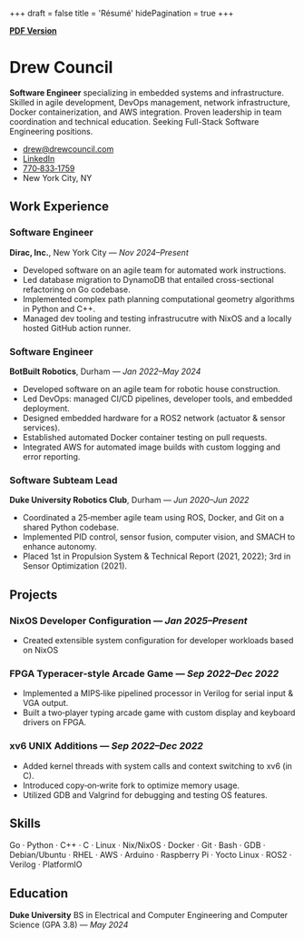 +++
draft = false
title = 'Résumé'
hidePagination = true
+++

[**PDF Version**](/resume.pdf)

# Drew Council

**Software Engineer** specializing in embedded systems and infrastructure. Skilled in agile development, DevOps management, network infrastructure, Docker containerization, and AWS integration. Proven leadership in team coordination and technical education. Seeking Full-Stack Software Engineering positions.

- [drew@drewcouncil.com](mailto:drew@drewcouncil.com)
- [LinkedIn](https://www.linkedin.com/in/drew-council/)
- [770‑833‑1759](tel:+17708331759)
- New York City, NY

## Work Experience

### Software Engineer

**Dirac, Inc.**, New York City — _Nov 2024–Present_

- Developed software on an agile team for automated work instructions.
- Led database migration to DynamoDB that entailed cross-sectional refactoring on Go codebase.
- Implemented complex path planning computational geometry algorithms in Python and C++.
- Managed dev tooling and testing infrastrucutre with NixOS and a locally hosted GitHub action runner.

### Software Engineer

**BotBuilt Robotics**, Durham — _Jan 2022–May 2024_

- Developed software on an agile team for robotic house construction.
- Led DevOps: managed CI/CD pipelines, developer tools, and embedded deployment.
- Designed embedded hardware for a ROS2 network (actuator & sensor services).
- Established automated Docker container testing on pull requests.
- Integrated AWS for automated image builds with custom logging and error reporting.

### Software Subteam Lead

**Duke University Robotics Club**, Durham — _Jun 2020–Jun 2022_

- Coordinated a 25‑member agile team using ROS, Docker, and Git on a shared Python codebase.
- Implemented PID control, sensor fusion, computer vision, and SMACH to enhance autonomy.
- Placed 1st in Propulsion System & Technical Report (2021, 2022); 3rd in Sensor Optimization (2021).

## Projects

### NixOS Developer Configuration — _Jan 2025–Present_

- Created extensible system configuration for developer workloads based on NixOS

### FPGA Typeracer‑style Arcade Game — _Sep 2022–Dec 2022_

- Implemented a MIPS‑like pipelined processor in Verilog for serial input & VGA output.
- Built a two‑player typing arcade game with custom display and keyboard drivers on FPGA.

### xv6 UNIX Additions — _Sep 2022–Dec 2022_

- Added kernel threads with system calls and context switching to xv6 (in C).
- Introduced copy‑on‑write fork to optimize memory usage.
- Utilized GDB and Valgrind for debugging and testing OS features.

## Skills

Go · Python · C++ · C · Linux · Nix/NixOS · Docker · Git · Bash · GDB · Debian/Ubuntu · RHEL · AWS · Arduino · Raspberry Pi · Yocto Linux · ROS2 · Verilog · PlatformIO

## Education

**Duke University**
BS in Electrical and Computer Engineering and Computer Science (GPA 3.8) — _May 2024_
